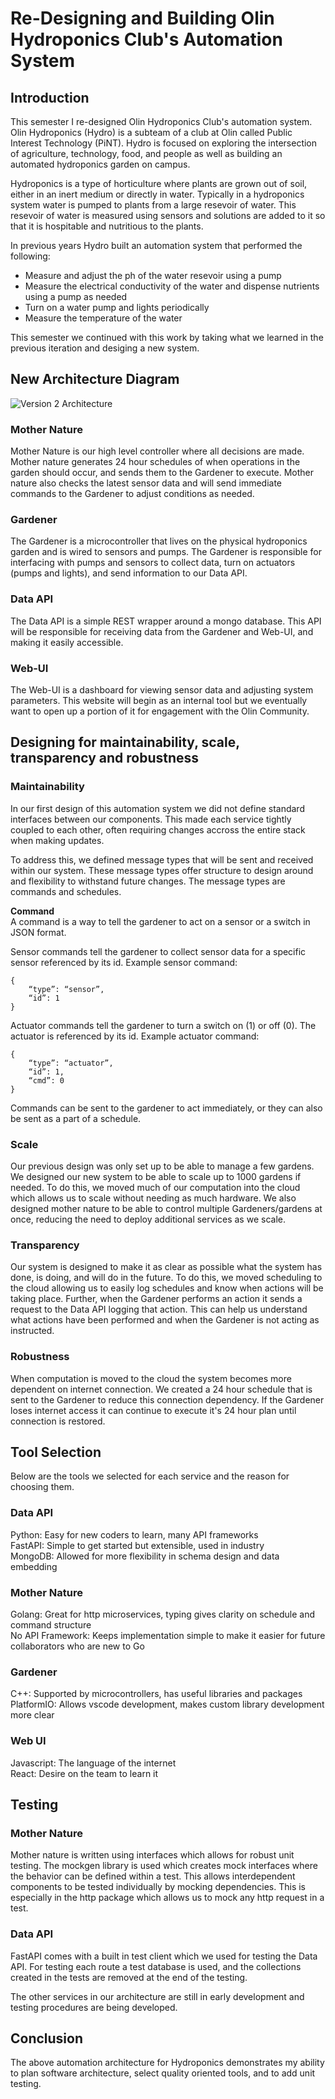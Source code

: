 # Re-Designing and Building Olin Hydroponics Club's Automation System

## Introduction

This semester I re-designed Olin Hydroponics Club's automation system. Olin Hydroponics (Hydro) is a subteam of a club at Olin called Public Interest Technology (PiNT). Hydro is focused on exploring the intersection of agriculture, technology, food, and people as well as building an automated hydroponics garden on campus. 

Hydroponics is a type of horticulture where plants are grown out of soil, either in an inert medium or directly in water. Typically in a hydroponics system water is pumped to plants from a large resevoir of water. This resevoir of water is measured using sensors and solutions are added to it so that it is hospitable and nutritious to the plants. 

In previous years Hydro built an automation system that performed the following:
- Measure and adjust the ph of the water resevoir using a pump
- Measure the electrical conductivity of the water and dispense nutrients using a pump as needed
- Turn on a water pump and lights periodically
- Measure the temperature of the water

This semester we continued with this work by taking what we learned in the previous iteration and desiging a new system.

## New Architecture Diagram

![Version 2 Architecture](/images/HydroV2Architecture.jpg)

### Mother Nature
Mother Nature is our high level controller where all decisions are made. Mother nature generates 24 hour schedules of when operations in the garden should occur, and sends them to the Gardener to execute. Mother nature also checks the latest sensor data and will send immediate commands to the Gardener to adjust conditions as needed.

### Gardener
The Gardener is a microcontroller that lives on the physical hydroponics garden and is wired to sensors and pumps. The Gardener is responsible for interfacing with pumps and sensors to collect data, turn on actuators (pumps and lights), and send information to our Data API.

### Data API
The Data API is a simple REST wrapper around a mongo database. This API will be responsible for receiving data from the Gardener and Web-UI, and making it easily accessible. 

### Web-UI
The Web-UI is a dashboard for viewing sensor data and adjusting system parameters. This website will begin as an internal tool but we eventually want to open up a portion of it for engagement with the Olin Community.

## Designing for maintainability, scale, transparency and robustness

### Maintainability
In our first design of this automation system we did not define standard interfaces between our components. This made each service tightly coupled to each other, often requiring changes accross the entire stack when making updates. 

To address this, we defined message types that will be sent and received within our system. These message types offer structure to design around and flexibility to withstand future changes. The message types are commands and schedules. 

**Command**  
A command is a way to tell the gardener to act on a sensor or a switch in JSON format. 

Sensor commands tell the gardener to collect sensor data for a specific sensor referenced by its id. Example sensor command:
```
{
    “type”: “sensor”,
    “id”: 1
}
```
Actuator commands tell the gardener to turn a switch on (1) or off (0). The actuator is referenced by its id. Example actuator command:
```
{
    “type”: “actuator”,
    “id”: 1,
    “cmd”: 0
}
```
Commands can be sent to the gardener to act immediately, or they can also be sent as a part of a schedule.

### Scale
Our previous design was only set up to be able to manage a few gardens. We designed our new system to be able to scale up to 1000 gardens if needed. To do this, we moved much of our computation into the cloud which allows us to scale without needing as much hardware. We also designed mother nature to be able to control multiple Gardeners/gardens at once, reducing the need to deploy additional services as we scale.

### Transparency
Our system is designed to make it as clear as possible what the system has done, is doing, and will do in the future. To do this, we moved scheduling to the cloud allowing us to easily log schedules and know when actions will be taking place. Further, when the Gardener performs an action it sends a request to the Data API logging that action. This can help us understand what actions have been performed and when the Gardener is not acting as instructed.

### Robustness
When computation is moved to the cloud the system becomes more dependent on internet connection. We created a 24 hour schedule that is sent to the Gardener to reduce this connection dependency. If the Gardener loses internet access it can continue to execute it's 24 hour plan until connection is restored.

## Tool Selection  

Below are the tools we selected for each service and the reason for choosing them.

### Data API
Python: Easy for new coders to learn, many API frameworks  
FastAPI: Simple to get started but extensible, used in industry  
MongoDB: Allowed for more flexibility in schema design and data embedding

### Mother Nature

Golang: Great for http microservices, typing gives clarity on schedule and command structure  
No API Framework: Keeps implementation simple to make it easier for future collaborators who are new to Go

### Gardener

C++: Supported by microcontrollers, has useful libraries and packages
PlatformIO: Allows vscode development, makes custom library development more clear

### Web UI

Javascript: The language of the internet  
React: Desire on the team to learn it

## Testing

### Mother Nature
Mother nature is written using interfaces which allows for robust unit testing. The mockgen library is used which creates mock interfaces where the behavior can be defined within a test. This allows interdependent components to be tested individually by mocking dependencies. This is especially in the http package which allows us to mock any http request in a test.

### Data API
FastAPI comes with a built in test client which we used for testing the Data API. For testing each route a test database is used, and the collections created in the tests are removed at the end of the testing. 

The other services in our architecture are still in early development and testing procedures are being developed.

## Conclusion
The above automation architecture for Hydroponics demonstrates my ability to plan software architecture, select quality oriented tools, and to add unit testing.

